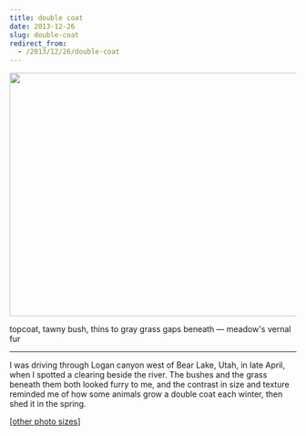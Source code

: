 ```yaml
---
title: double coat
date: 2013-12-26
slug: double-coat
redirect_from:
  - /2013/12/26/double-coat
---
```


<a href="http://www.flickr.com/photos/daniel_hardman/5138275624/sizes/l/"><img class="alignnone" alt="" src="https://farm2.staticflickr.com/1056/5138275624_c428002c48_z.jpg" width="640" height="427" /></a>
<p class="haiku">topcoat, tawny bush,
thins to gray grass gaps beneath &mdash; 
meadow's vernal fur</p>


<hr />

I was driving through Logan canyon west of Bear Lake, Utah, in late April, when I spotted a clearing beside the river. The bushes and the grass beneath them both looked furry to me, and the contrast in size and texture reminded me of how some animals grow a double coat each winter, then shed it in the spring.

[<a href="http://www.flickr.com/photos/daniel_hardman/5138275624/sizes/l/" target="_blank">other photo sizes</a>]